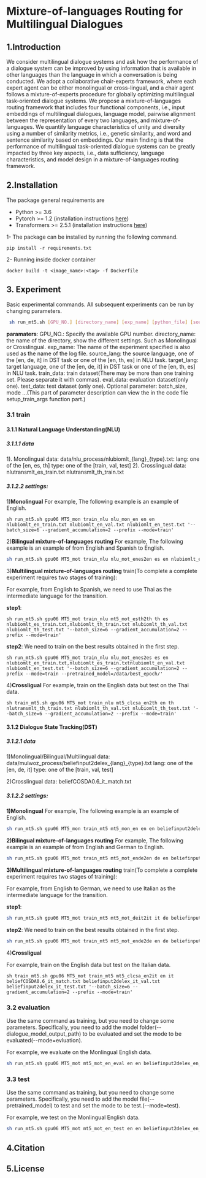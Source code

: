 
# Mixture-of-languages Routing for Multilingual Dialogues

## 1.Introduction
 We consider multilingual dialogue systems and ask how the performance of a dialogue system can be improved by using information that is available in other languages than the language in which a conversation is being conducted. We adopt a collaborative chair-experts framework, where each expert agent can be either monolingual or cross-lingual, and a chair agent follows a mixture-of-experts procedure for globally optimizing multilingual task-oriented dialogue systems. We propose a mixture-of-languages routing framework that includes four functional components, i.e., input embeddings of multilingual dialogues, language model, pairwise alignment between the representation of every two languages, and mixture-of-languages.
 We quantify language characteristics of unity and diversity using a number of similarity metrics, i.e., genetic similarity, and word and sentence similarity based on embeddings. Our main finding is that the performance of multilingual task-oriented dialogue systems can be greatly impacted by three key aspects, i.e., data sufficiency, language
characteristics, and model design in a mixture-of-languages routing framework.

## 2.Installation

The package general requirements are

- Python >= 3.6
- Pytorch >= 1.2 (installation instructions [here](https://pytorch.org/))
- Transformers >= 2.5.1 (installation instructions [here](https://huggingface.co/transformers/))

1- The package can be installed by running the following command.  

```pip install -r requirements.txt```

2- Running inside docker container

```
docker build -t <image_name>:<tag> -f Dockerfile
```


## 3. Experiment
Basic experimental commands. All subsequent experiments can be run by changing parameters.

 ```bash
  sh run_mt5.sh [GPU_NO.] [directory_name] [exp_name] [python_file] [source_lang] [target_lang] [train_data][eval_data][test_name]'[Optional parameter]'
 ```

**paramaters**:
GPU_NO.: Specify the available GPU number.
directory_name: the name of the directory, show the different settings. Such as Monolingual or Crosslingual.
exp_name: The name of the experiment specified is also used as the name of the log file.
source_lang: the source language, one of the [en, de, it] in DST task or one of the [en, th, es] in NLU task.
target_lang: target language, one of the [en, de, it] in DST task or one of the [en, th, es] in NLU task.
train_data: train dataset(There may be more than one training set. Please separate it with commas).
eval_data: evaluation dataset(only one).
test_data: test dataset (only one).
Optional parameter: batch_size, mode ...(This part of parameter description can view the in the code file setup_train_args function part.)


### 3.1 train

#### 3.1.1 Natural Language Understanding(NLU)

##### 3.1.1.1 data
1). Monolingual data:
      data/nlu_process/nlubiomlt_{lang}_{type}.txt: 
      lang: one of the [en, es, th]
      type: one of the [train, val, test]
2). Crosslingual data:
    nlutransmlt_es_train.txt
    nlutransmlt_th_train.txt
##### 3.1.2.2 settings:
1)**Monolingual**
For example, The following example is an example of English.

```
sh run_mt5.sh gpu06 MT5_mon train_nlu nlu_mon_en en en nlubiomlt_en_train.txt nlubiomlt_en_val.txt nlubiomlt_en_test.txt '--batch_size=6 --gradient_accumulation=2 --prefix --mode=train'
```

2)**Bilingual mixture-of-languages routing**
For example, The following example is an example of from English and Spanish to English.

```bash
sh run_mt5.sh gpu06 MT5_mot train_nlu nlu_mot_enes2en es en nlubiomlt_en_train.txt,nlubiomlt_es_train.txt nlubiomlt_en_val.txt nlubiomlt_en_test.txt '--batch_size=6 --gradient_accumulation=2 --prefix --mode=train'
```
3)**Multilingual mixture-of-languages routing**
 train(To complete a complete experiment requires two stages of training):

For example, from English to Spanish, we need to use Thai as the intermediate language for the transition.


**step1**:
 ```
 sh run_mt5.sh gpu06 MT5_mot train_nlu mt5_mot_esth2th th es nlubiomlt_es_train.txt,nlubiomlt_th_train.txt nlubiomlt_th_val.txt nlubiomlt_th_test.txt '--batch_size=6 --gradient_accumulation=2 --prefix --mode=train'
 ```
**step2**:
We need to train on the best results obtained in the first step.
```
sh run_mt5.sh gpu06 MT5_mot train_nlu nlu_mot_enes2es es en nlubiomlt_en_train.txt,nlubiomlt_es_train.txtnlubiomlt_en_val.txt nlubiomlt_en_test.txt '--batch_size=6 --gradient_accumulation=2 --prefix --mode=train --pretrained_model=/data/best_epoch/'
```

4)**Crossligual**
For example, train on the English data but test on the Thai data.
 ```
 sh train_mt5.sh gpu06 MT5_mot train_nlu mt5_clcsa_en2th en th nlutransmlt_th_train.txt nlubiomlt_th_val.txt nlubiomlt_th_test.txt '--batch_size=6 --gradient_accumulation=2 --prefix --mode=train'
 ```

#### 3.1.2 Dialogue State Tracking(DST)


##### 3.1.2.1 data
1)Monolingual/Bilingual/Multilingual data:
 data/mulwoz_process/beliefinput2delex_{lang}_{type}.txt
 lang: one of the [en, de, it]
 type: one of the [train, val, test]

2)Crosslingual data:
  beliefCOSDA0.6_it_match.txt

##### 3.1.2.2 settings:
**1)Monolingual**
For example, The following example is an example of English.

```bash
sh run_mt5.sh gpu06 MT5_mon train_mt5 mt5_mon_en en en beliefinput2delex_en_train.txt beliefinput2delex_en_val.txt beliefinput2delex_en_test.txt '--batch_size=6 --gradient_accumulation=2 --prefix --mode=train'
```
**2)Bilingual mixture-of-languages routing**
For example, The following example is an example of from English and German to English.

```bash
sh run_mt5.sh gpu06 MT5_mot train_mt5 mt5_mot_ende2en de en beliefinput2delex_en_train.txt,beliefinput2delex_de_train.txt beliefinput2delex_en_val.txt beliefinput2delex_en_test.txt '--batch_size=6 --gradient_accumulation=2 --prefix --mode=train'
```
**3)Multilingual mixture-of-languages routing**
 train(To complete a complete experiment requires two stages of training):

For example, from English to German, we need to use Italian as the intermediate language for the transition.


**step1**:
 ```bash
 sh run_mt5.sh gpu06 MT5_mot train_mt5 mt5_mot_deit2it it de beliefinput2delex_de_train.txt,beliefinput2delex_it_train.txt beliefinput2delex_it_val.txt beliefinput2delex_it_test.txt '--batch_size=6 --gradient_accumulation=2 --prefix --mode=train'
 ```
**step2**:
We need to train on the best results obtained in the first step.
```bash
sh run_mt5.sh gpu06 MT5_mot train_mt5 mt5_mot_ende2de en de beliefinput2delex_en_train.txt,beliefinput2delex_de_train.txt beliefinput2delex_de_val.txt beliefinput2delex_de_test.txt '--batch_size=6 --gradient_accumulation=2 --prefix --mode=train --pretrained_model=/data/best_epoch/'
```
4)**Crossligual**

For example, train on the English data but test on the Italian data.
 ```
 sh train_mt5.sh gpu06 MT5_mot train_mt5 mt5_clcsa_en2it en it beliefCOSDA0.6_it_match.txt beliefinput2delex_it_val.txt beliefinput2delex_it_test.txt '--batch_size=6 --gradient_accumulation=2 --prefix --mode=train'
 ```

### 3.2 evaluation

Use the same command as training, but you need to change some parameters. Specifically, you need to add the model folder(--dialogue_model_output_path) to be evaluated and set the mode to be evaluated(--mode=evluation).

For example, we evaluate on the Monlingual English data.
```bash
sh run_mt5.sh gpu06 MT5_mot mt5_mot_en_eval en en beliefinput2delex_en_train.txt beliefinput2delex_en_val.txt beliefinput2delex_en_test.txt '--batch_size=6 --gradient_accumulation=2 --prefix --mode=evluation --dialogue_model_output_path=model/mon_en_model/'
```
### 3.3 test

Use the same command as training, but you need to change some parameters. Specifically, you need to add the model file(--pretrained_model) to test and set the mode to be test.(--mode=test).

For example, we test on the Monlingual English data.
```bash
sh run_mt5.sh gpu06 MT5_mot mt5_mot_en_test en en beliefinput2delex_en_train.txt beliefinput2delex_en_val.txt beliefinput2delex_en_test.txt '--batch_size=6 --gradient_accumulation=2 --prefix --mode=test --pretrained_model=model/mon_en_model/model_epoch4/'
```

## 4.Citation

## 5.License